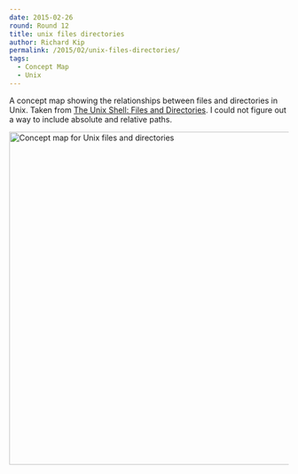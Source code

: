 ```yaml
---
date: 2015-02-26
round: Round 12
title: unix files directories
author: Richard Kip
permalink: /2015/02/unix-files-directories/
tags:
  - Concept Map
  - Unix
---
```

A concept map showing the relationships between files and directories in Unix. Taken from [The Unix Shell: Files and Directories](https://swcarpentry.github.io/shell-novice/01-filedir.html). I could not figure out a way to include absolute and relative paths.

<a href="http://imgur.com/nS244Sk"><img src="http://i.imgur.com/nS244Sk.jpg" style="width: 600px;" alt="Concept map for Unix files and directories" /></a>
